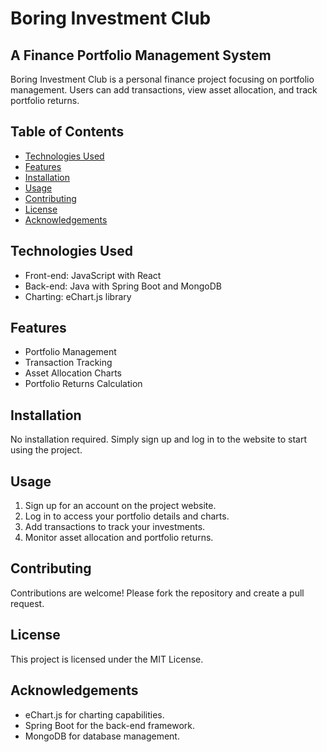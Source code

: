 # Boring Investment Club
## A Finance Portfolio Management System

Boring Investment Club is a personal finance project focusing on portfolio management. Users can add transactions, view asset allocation, and track portfolio returns.

## Table of Contents

- [Technologies Used](#technologies-used)
- [Features](#features)
- [Installation](#installation)
- [Usage](#usage)
- [Contributing](#contributing)
- [License](#license)
- [Acknowledgements](#acknowledgements)

## Technologies Used

- Front-end: JavaScript with React
- Back-end: Java with Spring Boot and MongoDB
- Charting: eChart.js library

## Features

- Portfolio Management
- Transaction Tracking
- Asset Allocation Charts
- Portfolio Returns Calculation

## Installation

No installation required. Simply sign up and log in to the website to start using the project.

## Usage

1. Sign up for an account on the project website.
2. Log in to access your portfolio details and charts.
3. Add transactions to track your investments.
4. Monitor asset allocation and portfolio returns.

## Contributing

Contributions are welcome! Please fork the repository and create a pull request.

## License

This project is licensed under the MIT License.

## Acknowledgements

- eChart.js for charting capabilities.
- Spring Boot for the back-end framework.
- MongoDB for database management.
